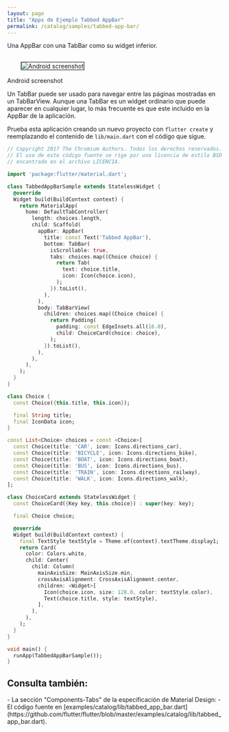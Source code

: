 ```yaml
---
layout: page
title: "Apps de Ejemplo Tabbed AppBar"
permalink: /catalog/samples/tabbed-app-bar/
---
```


Una AppBar con una TabBar como su widget inferior.

<p>
  <div class="container-fluid">
    <div class="row">
      <div class="col-md-4">
        <div class="panel panel-default">
          <div class="panel-body" style="padding: 16px 32px;">
            <img style="border:1px solid #000000" src="https://storage.googleapis.com/flutter-catalog/cb4a54db8fb3726bf4293b9cc5cb12ce16883803/tabbed_app_bar_small.png" alt="Android screenshot" class="img-responsive">
          </div>
          <div class="panel-footer">
            Android screenshot
          </div>
        </div>
      </div>
    </div>
  </div>
</p>

Un TabBar puede ser usado para navegar entre las páginas mostradas en un TabBarView. Aunque una TabBar es un widget ordinario que puede aparecer en cualquier lugar, lo más frecuente es que este incluido en la AppBar de la aplicación.

Prueba esta aplicación creando un nuevo proyecto con `flutter create` y reemplazando el contenido de `lib/main.dart` con el código que sigue.

```dart
// Copyright 2017 The Chromium Authors. Todos los derechos reservados.
// El uso de este código fuente se rige por una licencia de estilo BSD que puede ser
// encontrado en el archivo LICENCIA.

import 'package:flutter/material.dart';

class TabbedAppBarSample extends StatelessWidget {
  @override
  Widget build(BuildContext context) {
    return MaterialApp(
      home: DefaultTabController(
        length: choices.length,
        child: Scaffold(
          appBar: AppBar(
            title: const Text('Tabbed AppBar'),
            bottom: TabBar(
              isScrollable: true,
              tabs: choices.map((Choice choice) {
                return Tab(
                  text: choice.title,
                  icon: Icon(choice.icon),
                );
              }).toList(),
            ),
          ),
          body: TabBarView(
            children: choices.map((Choice choice) {
              return Padding(
                padding: const EdgeInsets.all(16.0),
                child: ChoiceCard(choice: choice),
              );
            }).toList(),
          ),
        ),
      ),
    );
  }
}

class Choice {
  const Choice({this.title, this.icon});

  final String title;
  final IconData icon;
}

const List<Choice> choices = const <Choice>[
  const Choice(title: 'CAR', icon: Icons.directions_car),
  const Choice(title: 'BICYCLE', icon: Icons.directions_bike),
  const Choice(title: 'BOAT', icon: Icons.directions_boat),
  const Choice(title: 'BUS', icon: Icons.directions_bus),
  const Choice(title: 'TRAIN', icon: Icons.directions_railway),
  const Choice(title: 'WALK', icon: Icons.directions_walk),
];

class ChoiceCard extends StatelessWidget {
  const ChoiceCard({Key key, this.choice}) : super(key: key);

  final Choice choice;

  @override
  Widget build(BuildContext context) {
    final TextStyle textStyle = Theme.of(context).textTheme.display1;
    return Card(
      color: Colors.white,
      child: Center(
        child: Column(
          mainAxisSize: MainAxisSize.min,
          crossAxisAlignment: CrossAxisAlignment.center,
          children: <Widget>[
            Icon(choice.icon, size: 128.0, color: textStyle.color),
            Text(choice.title, style: textStyle),
          ],
        ),
      ),
    );
  }
}

void main() {
  runApp(TabbedAppBarSample());
}
```

<h2>Consulta también:</h2>
- La sección "Components-Tabs" de la especificación de Material Design:
    <https://material.io/guidelines/components/tabs.html>
- El código fuente en [examples/catalog/lib/tabbed_app_bar.dart](https://github.com/flutter/flutter/blob/master/examples/catalog/lib/tabbed_app_bar.dart).
